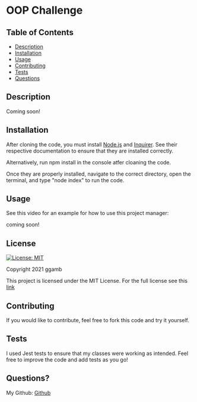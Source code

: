 # OOP Challenge
## Table of Contents
* [Description](#description)
* [Installation](#installation)
* [Usage](#usage)
* [Contributing](#contributing)
* [Tests](#tests)
* [Questions](#questions)

## Description
Coming soon!

## Installation
After cloning the code, you must install [Node.js](https://nodejs.org/en/) and [Inquirer](https://www.npmjs.com/package/inquirer). See their respective documentation to ensure that they are installed correctly.

Alternatively, run npm install in the console atfer cloaning the code.

Once they are properly installed, navigate to the correct directory, open the terminal, and type "node index" to run the code.

## Usage
See this video for an example for how to use this project manager:

coming soon!

## License
[![License: MIT](https://img.shields.io/badge/License-MIT-red.svg)](https://opensource.org/licenses/MIT)

Copyright 2021 ggamb

This project is licensed under the MIT License. For the full license see this [link](https://opensource.org/licenses/MIT)

## Contributing

If you would like to contribute, feel free to fork this code and try it yourself.

## Tests
I used Jest tests to ensure that my classes were working as intended. Feel free to improve the code and add tests as you go!

## Questions?
My Github: [Github](https://github.com/ggamb)
